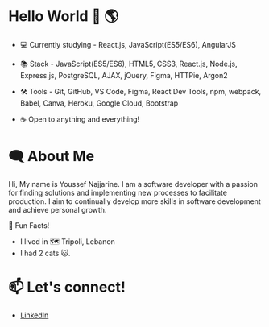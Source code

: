 # Hello World :wave: :earth_americas:
- :computer: Currently studying - React.js, JavaScript(ES5/ES6), AngularJS


- :books: Stack - JavaScript(ES5/ES6), HTML5, CSS3, React.js, Node.js, Express.js, PostgreSQL, AJAX, jQuery, Figma, HTTPie, Argon2

- :hammer_and_wrench: Tools - Git, GitHub, VS Code, Figma, React Dev Tools, npm, webpack, Babel, Canva, Heroku, Google Cloud, Bootstrap

- :coffee: Open to anything and everything!

# :left_speech_bubble:   About Me

Hi, My name is Youssef Najjarine. I am a software developer with a passion for finding solutions and implementing new processes to facilitate production. I aim to continually develop more skills in software development and achieve personal growth.

:star2: Fun Facts!

- I lived in :world_map: Tripoli, Lebanon
- I had 2 cats :cat:.

# :mailbox: Let's connect!
- [LinkedIn](https://www.linkedin.com/in/youssefnajjarine/)
